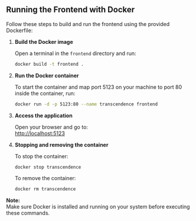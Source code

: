 ## Running the Frontend with Docker

Follow these steps to build and run the frontend using the provided Dockerfile:

1. **Build the Docker image**

   Open a terminal in the `frontend` directory and run:
   ```bash
   docker build -t frontend .
   ```

2. **Run the Docker container**

   To start the container and map port 5123 on your machine to port 80 inside the container, run:
   ```bash
   docker run -d -p 5123:80 --name transcendence frontend
   ```

3. **Access the application**

   Open your browser and go to:  
   [http://localhost:5123](http://localhost:5123)

4. **Stopping and removing the container**

   To stop the container:
   ```bash
   docker stop transcendence
   ```

   To remove the container:
   ```bash
   docker rm transcendence
   ```

**Note:**  
Make sure Docker is installed and running on your system before executing these commands.